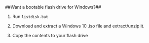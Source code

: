 ##Want a bootable flash drive for Windows?##

1. Run `listdisk.bat`

2. Download and extract a Windows 10 .iso file and extract/unzip it.

3. Copy the contents to your flash drive
